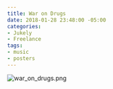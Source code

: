 ```yaml
---
title: War on Drugs
date: 2018-01-28 23:48:00 -05:00
categories:
- Jukely
- Freelance
tags:
- music
- posters
---
```


![war_on_drugs.png](/uploads/war_on_drugs.png)